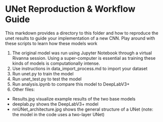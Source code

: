 # UNet Reproduction & Workflow Guide
This markdown provides a directory to this folder and how to reproduce the unet results to guide your implementation of a new CNN. Play around with these scripts to learn how these models work

1. The original model was run using Jupyter Notebook through a virtual Rivanna session. Using a super-computer is essential as training these kinds of models is computationally intense.
2. Use instructions in data_import_process.md to import your dataset
3. Run unet.py to train the model
4. Run unet_test.py to test the model
5. Run analysis.ipynb to compare this model to DeepLabV3+
6. Other files:
* Results.jpg visualize example results of the two base models
* deeplab.py shows the DeepLabV3+ model
* nnUNet_architecture.jpg shows the general structure of a UNet (note: the model in the code uses a two-layer UNet)
